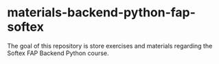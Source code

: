 # materials-backend-python-fap-softex
The goal of this repository is store exercises and materials regarding the Softex FAP Backend Python course.
